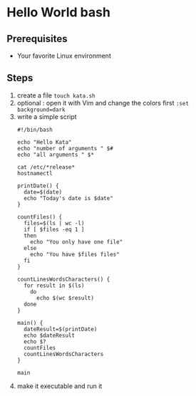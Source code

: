 # Hello World bash


## Prerequisites
* Your favorite Linux environment

## Steps
1. create a file `touch kata.sh`
2. optional : open it with Vim and change the colors first `:set background=dark`
3. write a simple script
   ```
   #!/bin/bash

   echo "Hello Kata"
   echo "number of arguments " $#
   echo "all arguments " $*
   
   cat /etc/*release*
   hostnamectl

   printDate() {
     date=$(date)
     echo "Today's date is $date"
   }

   countFiles() {
     files=$(ls | wc -l)
     if [ $files -eq 1 ]
     then
       echo "You only have one file"
     else
       echo "You have $files files"
     fi
   }

   countLinesWordsCharacters() {
     for result in $(ls)
       do
         echo $(wc $result)
     done
   }

   main() {
     dateResult=$(printDate)
     echo $dateResult
     echo $?
     countFiles
     countLinesWordsCharacters
   }

   main
   ```
4. make it executable and run it